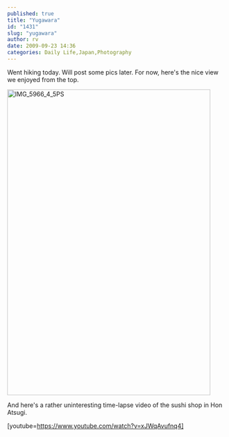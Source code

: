 ```yaml
---
published: true
title: "Yugawara"
id: "1431"
slug: "yugawara"
author: rv
date: 2009-09-23 14:36
categories: Daily Life,Japan,Photography
---
```

Went hiking today. Will post some pics later. For now, here's the nice view we enjoyed from the top.

<a href="https://s3.amazonaws.com/cfwblog/uploads/2009/09/img_5966_4_5ps.jpg"><img class="aligncenter size-full wp-image-1434" title="IMG_5966_4_5PS" src="https://s3.amazonaws.com/cfwblog/uploads/2009/09/img_5966_4_5ps.jpg" alt="IMG_5966_4_5PS" width="468" height="703" /></a>

And here's a rather uninteresting time-lapse video of the sushi shop in Hon Atsugi.

[youtube=https://www.youtube.com/watch?v=xJWqAvufnq4]
